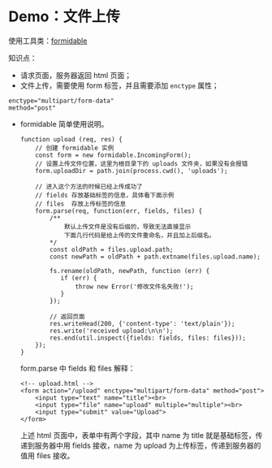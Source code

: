 # Demo：文件上传

使用工具类：[formidable](https://npm.taobao.org/package/formidable)

知识点：
- 请求页面，服务器返回 html 页面；
- 文件上传，需要使用 form 标签，并且需要添加 `enctype` 属性；

```
enctype="multipart/form-data"
method="post"
```

- formidable 简单使用说明。
    
    ```
    function upload (req, res) {
        // 创建 formidable 实例
        const form = new formidable.IncomingForm();
        // 设置上传文件位置，这里为根目录下的 uploads 文件夹，如果没有会报错
        form.uploadDir = path.join(process.cwd(), 'uploads');
    
        // 进入这个方法的时候已经上传成功了
        // fields 存放基础标签的信息，具体看下面示例
        // files  存放上传标签的信息
        form.parse(req, function(err, fields, files) {
            /**
                默认上传文件是没有后缀的，导致无法直接显示
                下面几行代码是给上传的文件重命名，并且加上后缀名。
            */
            const oldPath = files.upload.path;
            const newPath = oldPath + path.extname(files.upload.name);
            
            fs.rename(oldPath, newPath, function (err) {
               if (err) {
                   throw new Error('修改文件名失败!');
               }
            });
            
            // 返回页面
            res.writeHead(200, {'content-type': 'text/plain'});
            res.write('received upload:\n\n');
            res.end(util.inspect({fields: fields, files: files}));
        });
    }
    ```

    form.parse 中 fields 和 files 解释：
    
    ```
    <!-- upload.html -->
    <form action="/upload" enctype="multipart/form-data" method="post">
        <input type="text" name="title"><br>
        <input type="file" name="upload" multiple="multiple"><br>
        <input type="submit" value="Upload">
    </form>
    ```
    
    上述 html 页面中，表单中有两个字段，其中 name 为 title 就是基础标签，传递到服务器中用 fields 接收，name 为 upload 为上传标签，传递到服务器的值用 files 接收。